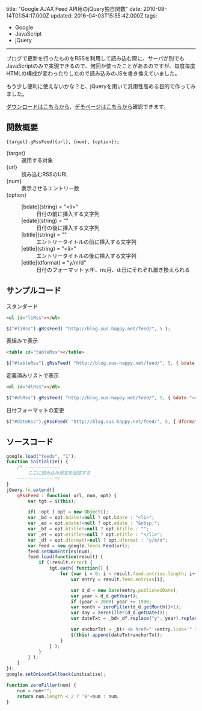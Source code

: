 title: "Google AJAX Feed API用のjQuery独自関数"
date: 2010-08-14T01:54:17.000Z
updated: 2016-04-03T15:55:42.000Z
tags: 
  - Google
  - JavaScript
  - jQuery
---

ブログで更新を行ったものをRSSを利用して読み込む際に、サーバが別でもJavaScriptのみで実現できるので、何回か使ったことがあるのですが、毎度毎度HTMLの構成が変わったりしたので読み込みのJSを書き換えていました。

もう少し便利に使えないかな？と、jQueryを用いて汎用性高める目的で作ってみました。

[ダウンロードはこちらから](http://blog.sus-happy.net/wp-content/uploads/2010/08/jquery.google-rss.js)、[デモページはこちらから](http://demo.sus-happy.net/javascript/grss/)確認できます。


## 関数概要

`{target}.gRssFeed({url}, {num}, {option});`

<dl><dt>{target}</dt><dd>適用する対象</dd><dt>{url}</dt><dd>読み込むRSSのURL</dd><dt>{num}</dt><dd>表示させるエントリー数</dd><dt>{option}</dt><dd><dl><dt>[bdate](string) = "&lt;li&gt;"</dt><dd>日付の前に挿入する文字列</dd><dt>[edate](string) = ""</dt><dd>日付の後に挿入する文字列</dd><dt>[btitle](string) = ""</dt><dd>エントリータイトルの前に挿入する文字列</dd><dt>[etitle](string) = "&lt;li&gt;"</dt><dd>エントリータイトルの後に挿入する文字列</dd><dt>[etitle](dformat) = "y/m/d"</dt><dd>日付のフォーマット  
 y:年、m:月、d:日にそれぞれ置き換えられる</dd></dl></dd></dl>

## サンプルコード

スタンダード

```html
<ul id="liRss"></ul>
```

```javascript
$("#liRss").gRssFeed( "http://blog.sus-happy.net/feed/", 5 );
```

表組みで表示

```html
<table id="tableRss"></table>
```

```javascript
$("#tableRss").gRssFeed( "http://blog.sus-happy.net/feed/", 5, { bdate:"<tr><th>", edate:"</th>", btitle:"<td>", etitle:"</td></tr>" } );
```

定義済みリストで表示

```html
<dl id="dlRss"></dl>
```

```javascript
$("#dlRss").gRssFeed( "http://blog.sus-happy.net/feed/", 5, { bdate:"<dt>", edate:"</dt>", btitle:"<dd>", etitle:"</dd>" } );
```

日付フォーマットの変更

```javascript
$("#dateRss").gRssFeed( "http://blog.sus-happy.net/feed/", 5, { dformat:"y年m月d日" } );
```


## ソースコード

```javascript
google.load("feeds", "1");
function initialize() {
    /* -------------
        ここに読み込み設定を記述する
    ------------- */
}
jQuery.fn.extend({
    gRssFeed : function( url, num, opt) {
        var tgt = $(this);

        if( !opt ) opt = new Object();
        var _bd = opt.bdate!=null ? opt.bdate : "<li>";
        var _ed = opt.edate!=null ? opt.edate : "&nbsp;";
        var _bt = opt.btitle!=null ? opt.btitle : "";
        var _et = opt.etitle!=null ? opt.etitle : "</li>";
        var _df = opt.dformat!=null ? opt.dformat : "y/m/d";
        var feed = new google.feeds.Feed(url);
        feed.setNumEntries(num);
        feed.load(function(result) {
            if (!result.error) {
                tgt.each( function() {
                    for (var i = 0; i < result.feed.entries.length; i++) {
                        var entry = result.feed.entries[i];

                        var d_d = new Date(entry.publishedDate);
                        var year = d_d.getYear();
                        if (year < 2000) year += 1900;
                        var month = zeroFiller(d_d.getMonth()+1);
                        var day = zeroFiller(d_d.getDate());
                        var dateTxt = _bd+_df.replace("y", year).replace("m", month).replace("d", day)+_ed;

                        var anchorTxt = _bt+'<a href="'+entry.link+'" target="_blank">'+entry.title+'</a>'+_et;
                        $(this).append(dateTxt+anchorTxt);
                    }
                } );
            }
        } );
    }
});
google.setOnLoadCallback(initialize);

function zeroFiller(num) {
    num = num+"";
    return num.length < 2 ? '0'+num : num;
}
```
